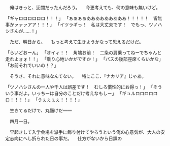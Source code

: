 　俺はきっと、迂闊だったんだろう。
　今更考えても、何の意味も無いけど。

「ギャロロロロロロ！！！」
「ぁぁぁぁあああああああああ！！！！！　皆無事かァァァアア！！！」
「イツラギっ！　私は大丈夫です！　でもっ、ツノハシさんが……！」

　ただ、明日から。
　もっと考えて生きようかなって思えるだけだ。

「らいどおーん」
「オイィ！！　角端お前！　二条の肩乗ってねーでちゃんと走れよォォ！！」
「乗り心地いかがですか！」
「バスの後部座席くらいかな」
「お前それでいいの！？」

　そうさ、それに意味なんてない。
　特にここ、『ナカリア』じゃあ。

「ツノハシさんの一人や千人は誤差です！　むしろ慣性的にお得っ！」
「そういう事だよ。いっちーは自分のことだけ考えなもしー」
「ギュルロロロロロロ！！！！」
「うぇぇぇぇ！！！！」

　生きてるだけで、丸儲けだ――











　四月一日。

　早起きして入学会場を派手に飾り付けてやろうという俺の心意気が、大人の安定志向にへし折られた日の事だ。
　仕方がないから日課の



